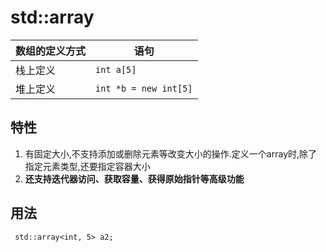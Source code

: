 # std::array

数组的定义方式|语句
-|-
栈上定义|`int a[5]`
堆上定义|`int *b = new int[5]`

## 特性

1. 有固定大小,不支持添加或删除元素等改变大小的操作.定义一个array时,除了指定元素类型,还要指定容器大小
2. **还支持迭代器访问、获取容量、获得原始指针等高级功能**

## 用法

` std::array<int, 5> a2;`
